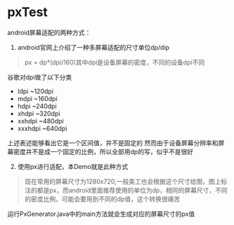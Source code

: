 # pxTest
 android屏幕适配的两种方式：
 1. android官网上介绍了一种多屏幕适配的尺寸单位dp/dip

 > px = dp*(dpi/160)其中dpi是设备屏幕的密度，不同的设备dpi不同

谷歌对dpi做了以下分类
* ldpi ~120dpi
* mdpi ~160dpi
* hdpi ~240dpi
* xhdpi ~320dpi
* xxhdpi ~480dpi
* xxxhdpi ~640dpi

上述表述能够看出它是一个区间值，并不是固定的
然而由于设备屏幕分辨率和屏幕密度并不是成一个固定的比例，所以全部用dp的写，似乎不是很好

 2. 使用px进行适配，本Demo就是此种方式
 > 现在常用的屏幕尺寸为1280x720,一般美工也会根据这个尺寸给图，图上标注的都是px，而android里面推荐使用的单位为dp，相同的屏幕尺寸，不同的密度比例，可能会要用到不同的dp值，这个转换很痛苦

  运行PxGenerator.java中的main方法就会生成对应的屏幕尺寸的px值